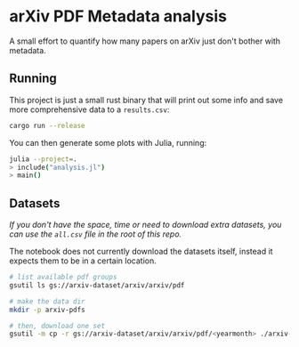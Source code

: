 # arXiv PDF Metadata analysis

A small effort to quantify how many papers on arXiv just don't bother with metadata.

## Running

This project is just a small rust binary that will print out some info and save more comprehensive data to a `results.csv`:

```sh
cargo run --release
```

You can then generate some plots with Julia, running:
```sh
julia --project=.
> include("analysis.jl")
> main()
```

## Datasets

_If you don't have the space, time or need to download extra datasets, you can use the `all.csv` file in the root of this repo._

The notebook does not currently download the datasets itself, instead it expects them to be in a certain location.

```sh
# list available pdf groups
gsutil ls gs://arxiv-dataset/arxiv/arxiv/pdf

# make the data dir
mkdir -p arxiv-pdfs

# then, download one set
gsutil -m cp -r gs://arxiv-dataset/arxiv/arxiv/pdf/<yearmonth> ./arxiv-pdfs
```
